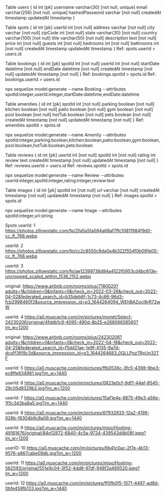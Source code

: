 Table users {
  id int [pk] 
  username varchar(30) [not null, unique]
  email varchar(256) [not null, unique]
  hashedPassword varchar [not null]
  createdAt timestamp
  updatedAt timestamp
}

Table spots {
  id int [pk]
  userId int [not null]
  address varchar [not null]
  city varchar [not null]
  zipCode int [not null]
  state varchar(30) [not null]
  country varchar(100) [not null]
  title varchar(50) [not null]
  description text [not null]
  price int [not null]
  guests int [not null]
  bedrooms int [not null]
  bathrooms int [not null]
  createdAt timestamp
  updatedAt timestamp
 }
 Ref: spots.userId > users.id

Table bookings {
  id int [pk]
  spotId int [not null]
  userId int [not null]
  startDate datetime [not null]
  endDate datetime [not null]
  createdAt timestamp [not null]
  updatedAt timestamp [not null]
}
Ref: bookings.spotId > spots.id
Ref: bookings.userId > users.id

npx sequelize model:generate --name Booking --attributes spotId:integer,userId:integer,startDate:datetime,endDate:datetime

Table amenities {
  id int [pk]
  spotId int [not null]
  parking boolean [not null]
  kitchen boolean [not null]
  patio boolean [not null]
  gym boolean [not null]
  pool boolean [not null]
  hotTub boolean [not null]
  pets boolean [not null]
  createdAt timestamp [not null]
  updatedAt timestamp [not null]
}
Ref: amenities.spotId > spots.id

npx sequelize model:generate --name Amenity --attributes spotId:integer,parking:boolean,kitchen:boolean,patio:boolean,gym:boolean,pool:boolean,hotTub:boolean,pets:boolean

Table reviews {
  id int [pk]
  userId int [not null]
  spotId int [not null]
  rating int 
  review text 
  createdAt timestamp [not null]
  updatedAt timestamp [not null]
}
Ref: reviews.userId > users.id
Ref: reviews.spotId > spots.id

npx sequelize model:generate --name Review --attributes userId:integer,spotId:integer,rating:integer,review:text

Table images {
  id int [pk]
  spotId int [not null]
  url varchar [not null]
  createdAt timestamp [not null]
  updatedAt timestamp [not null]
} 
Ref: images.spotId > spots.id

npx sequelize model:generate --name Image --attributes spotId:integer,url:string


Spots
 userId: 1
 https://photos.zillowstatic.com/fp/2fa5a5fa084a68af7ffc10811984f9d0-cc_ft_768.webp

userId: 2
https://photos.zillowstatic.com/fp/cc2c8550c9da0a4b322f554f0b091e05-cc_ft_768.webp

userId: 3
https://photos.zillowstatic.com/fp/ae12399736d94a4122f0953cd4bc613e-uncropped_scaled_within_1536_1152.webp

original: 
https://www.airbnb.com/rooms/plus/7180020?adults=1&children=0&infants=0&check_in=2022-03-26&check_out=2022-04-02&federated_search_id=b35deb6f-1c73-4c66-96d3-fcb2998460f2&source_impression_id=p3_1644264094_WEhBAZoci9rR72wW

userId: 4
https://a0.muscache.com/im/pictures/monet/Select-24230206/original/4fddb1c9-4095-490d-8b25-e26806658560?im_w=1200

original: https://www.airbnb.com/rooms/plus/24230206?adults=1&children=0&infants=0&check_in=2022-04-18&check_out=2022-04-25&federated_search_id=f5dd21ae-1e9f-4135-9a7d-dca1f36f8c3d&source_impression_id=p3_1644264683_0QLLPgz7RpUn32TF

userId: 5
https://a0.muscache.com/im/pictures/ffb0536c-3fc5-4398-9be3-ec8ffe634961.jpg?im_w=1440

userId: 6
https://a0.muscache.com/im/pictures/0823e0cf-9df1-44af-8545-29c05d8329b2.jpg?im_w=1200

userId: 7
https://a0.muscache.com/im/pictures/15af1e4e-8875-49e3-a56e-1f5c343ba8a5.jpg?im_w=1440

userId: 8
https://a0.muscache.com/im/pictures/67932933-12a2-4199-928b-f8304b9c8a09.jpg?im_w=1440

userId: 9
https://a0.muscache.com/im/pictures/miso/Hosting-49161676/original/84e12872-6840-4c5a-9724-439543d4b08f.jpeg?im_w=1200

userID: 10
https://a0.muscache.com/im/pictures/6b41c0ac-2f7e-4b13-9576-a867cabe09db.jpg?im_w=1200

userId: 11
https://a0.muscache.com/im/pictures/miso/Hosting-562593/original/551e9c04-3f52-4dd8-97df-948f2a469520.jpeg?im_w=1200

userId: 12
https://a0.muscache.com/im/pictures/ff0fb0f5-1071-4497-ad8d-0bfe459fb133.jpg?im_w=1440

